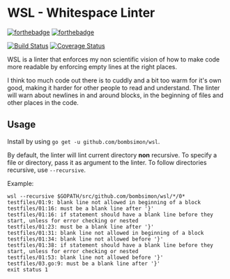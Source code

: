 # WSL - Whitespace Linter

[![forthebadge](https://forthebadge.com/images/badges/made-with-go.svg)](https://forthebadge.com)
[![forthebadge](https://forthebadge.com/images/badges/built-with-love.svg)](https://forthebadge.com)

[![Build Status](https://travis-ci.org/bombsimon/wsl.svg?branch=master)](https://travis-ci.org/bombsimon/wsl)
[![Coverage Status](https://coveralls.io/repos/github/bombsimon/wsl/badge.svg?branch=master)](https://coveralls.io/github/bombsimon/wsl?branch=master)

WSL is a linter that enforces my non scientific vision of how to make code more
readable by enforcing empty lines at the right places.

I think too much code out there is to cuddly and a bit too warm for it's own
good, making it harder for other people to read and understand. The linter will
warn about newlines in and around blocks, in the beginning of files and other
places in the code.

## Usage

Install by using `go get -u github.com/bombsimon/wsl`.

By default, the linter will lint current directory **non** recursive. To specify a file or directory, pass it as argument to the linter. To follow directories recursive, use `--recursive`.

Example:
```
wsl --recursive $GOPATH/src/github.com/bombsimon/wsl/*/0*
testfiles/01:9: blank line not allowed in beginning of a block
testfiles/01:16: must be a blank line after '}'
testfiles/01:16: if statement should have a blank line before they start, unless for error checking or nested
testfiles/01:23: must be a blank line after '}'
testfiles/01:31: blank line not allowed in beginning of a block
testfiles/01:34: blank line not allowed before '}'
testfiles/01:38: if statement should have a blank line before they start, unless for error checking or nested
testfiles/01:53: blank line not allowed before '}'
testfiles/03.go:9: must be a blank line after '}'
exit status 1
```
